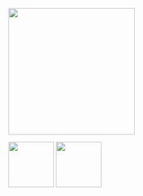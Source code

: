 
<p align="left">
    <img height="250em" src="https://github-readme-stats.vercel.app/api/?username=ap-appdd-xyz&count_private=true&show_icons=true"/>
</p>
<p align="left">
   <img height="90em" src="https://github-readme-streak-stats.herokuapp.com/?user=ap-appdd-xyz" />
   <img height="90em" src="https://github-readme-stats.vercel.app/api/top-langs/?username=ap-appdd-xyz&layout=compact&langs_count=8"/>
</p>
